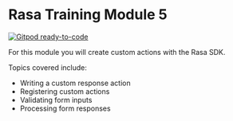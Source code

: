 # Rasa Training Module 5

[![Gitpod ready-to-code](https://img.shields.io/badge/Gitpod-ready--to--code-blue?logo=gitpod)](https://gitpod.io/#github.com/RasaHQ/csm-onboarding/tree/kazeem)

For this module you will create custom actions with the Rasa SDK.

Topics covered include:

- Writing a custom response action
- Registering custom actions
- Validating form inputs
- Processing form responses

